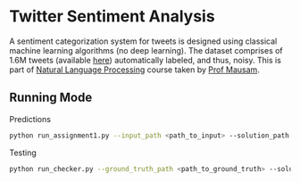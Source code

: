 # Twitter Sentiment Analysis

A sentiment categorization system for tweets is designed using classical machine learning algorithms (no deep learning). The dataset comprises of 1.6M tweets (available [here](https://www.kaggle.com/kazanova/sentiment140)) automatically labeled, and thus, noisy. This is part of [Natural Language Processing](https://www.cse.iitd.ac.in/~mausam/courses/col772/autumn2021/) course taken by [Prof Mausam](https://www.cse.iitd.ac.in/~mausam/).

## Running Mode

Predictions

```bash
python run_assignment1.py --input_path <path_to_input> --solution_path <path_to_solution>
```

Testing

```bash
python run_checker.py --ground_truth_path <path_to_ground_truth> --solution_path <path_to_solution>
```